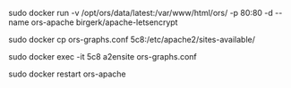 sudo docker run -v /opt/ors/data/latest:/var/www/html/ors/ -p 80:80 -d --name ors-apache birgerk/apache-letsencrypt

sudo docker cp ors-graphs.conf 5c8:/etc/apache2/sites-available/

sudo docker exec -it 5c8 a2ensite ors-graphs.conf

sudo docker restart ors-apache